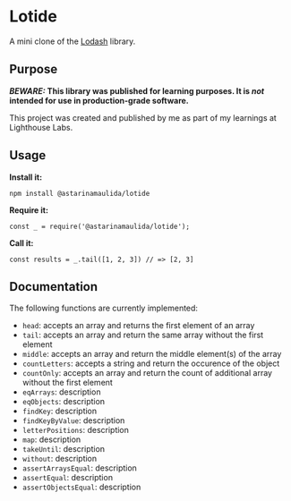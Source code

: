 # Lotide

A mini clone of the [Lodash](https://lodash.com) library.

## Purpose

**_BEWARE:_ This library was published for learning purposes. It is _not_ intended for use in production-grade software.**

This project was created and published by me as part of my learnings at Lighthouse Labs. 

## Usage

**Install it:**

`npm install @astarinamaulida/lotide`

**Require it:**

`const _ = require('@astarinamaulida/lotide');`

**Call it:**

`const results = _.tail([1, 2, 3]) // => [2, 3]`

## Documentation

The following functions are currently implemented:

* `head`: accepts an array and returns the first element of an array
* `tail`: accepts an array and return the same array without the first element
* `middle`: accepts an array and return the middle element(s) of the array
* `countLetters`: accepts a string and return the occurence of the object
* `countOnly`: accepts an array and return the count of additional  array without the first element
* `eqArrays`: description
* `eqObjects`: description
* `findKey`: description
* `findKeyByValue`: description
* `letterPositions`: description
* `map`: description
* `takeUntil`: description
* `without`: description
* `assertArraysEqual`: description
* `assertEqual`: description
* `assertObjectsEqual`: description